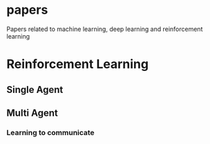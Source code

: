 # papers
Papers related to machine learning, deep learning and reinforcement learning


# Reinforcement Learning

## Single Agent

## Multi Agent
### Learning to communicate

